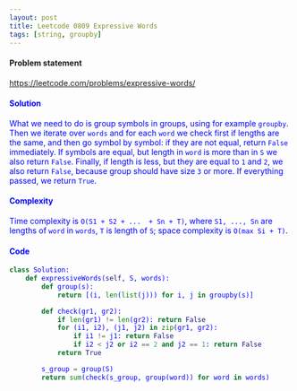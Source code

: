 ```yaml
---
layout: post
title: Leetcode 0809 Expressive Words
tags: [string, groupby]
---
```


#### Problem statement

<a href="https://leetcode.com/problems/expressive-words/"> <font color = blue>https://leetcode.com/problems/expressive-words/

#### Solution
What we need to do is group symbols in groups, using for example `groupby`. Then we iterate over `words` and for each `word` we check first if lengths are the same, and then go symbol by symbol: if they are not equal, return `False` immediately. If symbols are equal, but length in `word` is more than in `S` we also return `False`. Finally, if length is less, but they are equal to `1` and `2`, we also return `False`, because group should have size `3` or more. If everything passed, we return `True`.

#### Complexity
Time complexity is `O(S1 + S2 + ...  + Sn + T)`, where `S1, ..., Sn` are lengths of `word` in `words`, `T` is length of `S`; space complexity is `O(max Si + T)`.

#### Code
```python
class Solution:
    def expressiveWords(self, S, words):
        def group(s): 
            return [(i, len(list(j))) for i, j in groupby(s)] 

        def check(gr1, gr2):
            if len(gr1) != len(gr2): return False
            for (i1, i2), (j1, j2) in zip(gr1, gr2):
                if i1 != j1: return False
                if i2 < j2 or i2 == 2 and j2 == 1: return False
            return True

        s_group = group(S)
        return sum(check(s_group, group(word)) for word in words)
```

